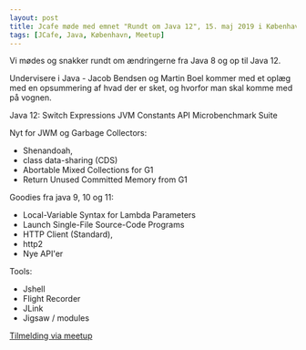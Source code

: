 ```yaml
---
layout: post
title: Jcafe møde med emnet "Rundt om Java 12", 15. maj 2019 i København
tags: [JCafe, Java, København, Meetup]
---
```


Vi mødes og snakker rundt om ændringerne fra Java 8 og op til Java 12.

Undervisere i Java - Jacob Bendsen og Martin Boel kommer med et oplæg med en opsummering af hvad der er sket, og hvorfor man skal komme med på vognen.

Java 12:
Switch Expressions
JVM Constants API
Microbenchmark Suite

Nyt for JWM og Garbage Collectors:
- Shenandoah,
- class data-sharing (CDS)
- Abortable Mixed Collections for G1
- Return Unused Committed Memory from G1

Goodies fra java 9, 10 og 11:
- Local-Variable Syntax for Lambda Parameters
- Launch Single-File Source-Code Programs
- HTTP Client (Standard),
- http2
- Nye API'er

Tools:
- Jshell
- Flight Recorder
- JLink
- Jigsaw / modules

[Tilmelding via meetup](https://www.meetup.com/Copenhagen-Javagruppen-Meetup/events/261012175)
